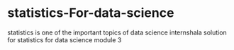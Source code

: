 # statistics-For-data-science
statistics is one of the important topics of data science
internshala solution for statistics for data science module 3
